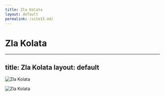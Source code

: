 ```yaml
---
title: Zla Kolata
layout: default
permalink: /site15.md/
---
```

Zla Kolata
===========================================================================
---
title: Zla Kolata
layout: default
---

![Zla Kolata](https://noplacelikeoutside.be/wp-content/uploads/2018/05/Zla-Kolata-1-scaled.jpg)

![Zla Kolata](http://www.takeadventure.com/wp-content/uploads/2016/11/163_zla_kolata_03975_1.jpg)